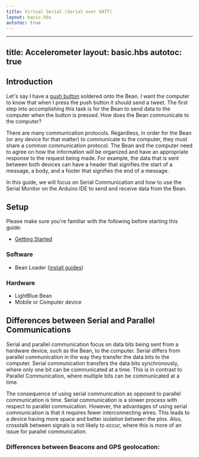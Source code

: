 ```yaml
---
title: Virtual Serial (Serial over GATT)
layout: basic.hbs
autotoc: true
---
```

---
title: Accelerometer
layout: basic.hbs
autotoc: true
---

## Introduction
Let's say I have a [push button](https://www.sparkfun.com/products/97) soldered onto the Bean. I want the computer to know that when I press the push button it should send a tweet. The first step into accomplishing this task is for the Bean to send data to the computer when the button is pressed.  How does the Bean communicate to the computer? 

There are many communication protocols. Regardless, in order for the Bean (or any device for that matter) to communicate to the computer, they must share a common communication protocol. The Bean and the computer need to agree on how the information will be organized and have an appropriate response to the request being made. For example, the data that is sent between both devices can have a header that signifies the start of a message, a body, and a footer that signifies the end of a message.

In this guide, we will focus on Serial Communication and how to use the Serial Monitor on the Arduino IDE to send and receive data from the Bean. 
## Setup

Please make sure you're familiar with the following before starting this guide:

* [Getting Started](#)

### Software

* Bean Loader ([install guides](#))

### Hardware

* LightBlue Bean
* Mobile or Computer device


## Differences between Serial and Parallel Communications

Serial and parallel communication focus on data bits being sent from a hardware device, such as the Bean, to the computer. Serial differs from parallel communication in the way they transfer the data bits to the computer.  Serial communication transfers the data bits synchronously, where only one bit can be communicated at a time.  This is in contrast to Parallel Communication, where multiple bits can be communicated at a time. 

The consequence of using serial communication as opposed to parallel communication is time.  Serial communication is a slower process with respect to parallel commuication.  However, the advantages of using serial communication is that it requires fewer interconnecting wires. This leads to a device having more space and better isolation between the pins.  Also, crosstalk between signals is not likely to occur, where this is more of an issue for parallel communication. 

### Differences between Beacons and GPS geolocation:
